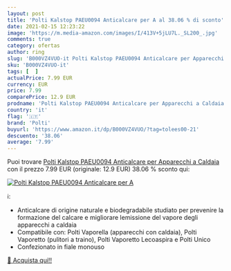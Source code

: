 ```yaml
---
layout: post
title: 'Polti Kalstop PAEU0094 Anticalcare per A al 38.06 % di sconto'
date: 2021-02-15 12:23:22
image: 'https://m.media-amazon.com/images/I/413V+5jLU7L._SL200_.jpg'
comments: true
category: ofertas
author: ring
slug: 'B000VZ4VUO-it Polti Kalstop PAEU0094 Anticalcare per Apparecchi a Caldaia'
sku: 'B000VZ4VUO-it'
tags: [  ]
actualPrice: 7.99 EUR
currency: EUR
price: 7.99
comparePrice: 12.9 EUR
prodname: 'Polti Kalstop PAEU0094 Anticalcare per Apparecchi a Caldaia'
country: 'it'
flag: '🇮🇹'
brand: 'Polti'
buyurl: 'https://www.amazon.it/dp/B000VZ4VUO/?tag=tolees00-21'
descuento: '38.06'
average: '7.99'
---
```


Puoi trovare [Polti Kalstop PAEU0094 Anticalcare per Apparecchi a Caldaia](https://www.amazon.it/dp/B000VZ4VUO/?tag=tolees00-21) con il prezzo 7.99 EUR (originale: 12.9 EUR) 38.06 % sconto qui:

[![Polti Kalstop PAEU0094 Anticalcare per A](https://m.media-amazon.com/images/I/413V+5jLU7L._SL200_.jpg)](https://www.amazon.it/dp/B000VZ4VUO/?tag=tolees00-21)

ℹ️:

- Anticalcare di origine naturale e biodegradabile studiato per prevenire la formazione del calcare e migliorare lemissione del vapore degli apparecchi a caldaia
- Compatibile con: Polti Vaporella (apparecchi con caldaia), Polti Vaporetto (pulitori a traino), Polti Vaporetto Lecoaspira e Polti Unico
- Confezionato in fiale monouso

[🛒 Acquista qui!!](https://www.amazon.it/dp/B000VZ4VUO/?tag=tolees00-21)
